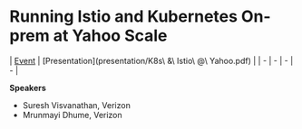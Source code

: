 # Running Istio and Kubernetes On-prem at Yahoo Scale

| [Event](https://sched.co/UaaO) | [Presentation](presentation/K8s\ \&\ Istio\ \@\ Yahoo.pdf) |
| - | - | - | - |

**Speakers**
* Suresh Visvanathan, Verizon
* Mrunmayi Dhume, Verizon